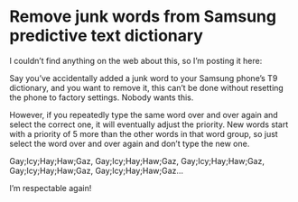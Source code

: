 # Remove junk words from Samsung predictive text dictionary

I couldn’t find anything on the web about this, so I’m posting it here:

Say you’ve accidentally added a junk word to your Samsung phone’s T9 dictionary,
and you want to remove it, this can’t be done without resetting the phone to
factory settings. Nobody wants this.

However, if you repeatedly type the same word over and over again and select the
correct one, it will eventually adjust the priority. New words start with a
priority of 5 more than the other words in that word group, so just select the
word over and over again and don’t type the new one.

Gay;Icy;Hay;Haw;Gaz,
Gay;Icy;Hay;Haw;Gaz,
Gay;Icy;Hay;Haw;Gaz,
Gay;Icy;Hay;Haw;Gaz,
Gay;Icy;Hay;Haw;Gaz…

I’m respectable again!
